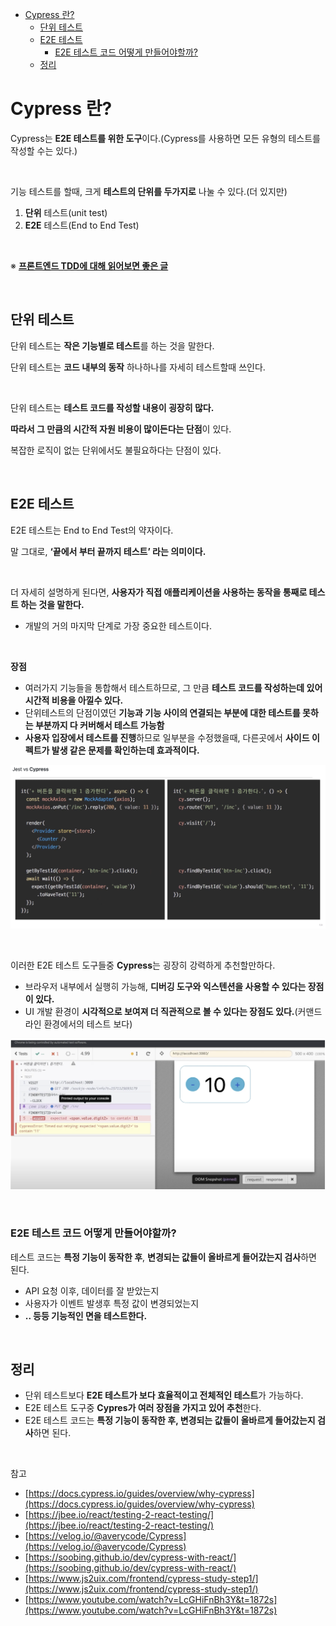 - [Cypress 란?](#cypress-란)
  - [단위 테스트](#단위-테스트)
  - [E2E 테스트](#e2e-테스트)
    - [E2E 테스트 코드 어떻게 만들어야할까?](#e2e-테스트-코드-어떻게-만들어야할까)
  - [정리](#정리)

# Cypress 란?

Cypress는 **E2E 테스트를 위한 도구**이다.(Cypress를 사용하면 모든 유형의 테스트를 작성할 수는 있다.)

<br>

기능 테스트를 할때, 크게 **테스트의 단위를 두가지로** 나눌 수 있다.(더 있지만)

1. **단위** 테스트(unit test)
2. **E2E** 테스트(End to End Test)

<br>

※ **[프론트엔드 TDD에 대해 읽어보면 좋은 글](https://github.com/FE-Lex-Kim/-TIL/blob/master/%EC%9B%B9%20%EC%A7%80%EC%8B%9D/%ED%94%84%EB%A1%A0%ED%8A%B8%EC%97%94%EB%93%9C%20TDD.md)**

<br>

## 단위 테스트

단위 테스트는 **작은 기능별로 테스트**를 하는 것을 말한다.

단위 테스트는 **코드 내부의 동작** 하나하나를 자세히 테스트할때 쓰인다.

<br>

단위 테스트는 **테스트 코드를 작성할 내용이 굉장히 많다.**

**따라서 그 만큼의 시간적 자원 비용이 많이든다는 단점**이 있다.

복잡한 로직이 없는 단위에서도 불필요하다는 단점이 있다.

<br>

## E2E 테스트

E2E 테스트는 End to End Test의 약자이다.

말 그대로, **‘끝에서 부터 끝까지 테스트’ 라는 의미이다.**

<br>

더 자세히 설명하게 된다면, **사용자가 직접 애플리케이션을 사용하는 동작을 통째로 테스트 하는 것을 말한다.**

- 개발의 거의 마지막 단계로 가장 중요한 테스트이다.

<br>

**장점**

- 여러가지 기능들을 통합해서 테스트하므로, 그 만큼 **테스트 코드를 작성하는데 있어 시간적 비용을 아낄수 있다.**
- 단위테스트의 단점이였던 **기능과 기능 사이의 연결되는 부분에 대한 테스트를 못하는 부분까지 다 커버해서 테스트 가능함**
- **사용자 입장에서 테스트를 진행**하므로 일부분을 수정했을때, 다른곳에서 **사이드 이펙트가 발생 같은 문제를 확인하는데 효과적이다.**

![Cypress](../Images/Cypress/Cypress-1.png)

<br>

이러한 E2E 테스트 도구들중 **Cypress**는 굉장히 강력하게 추천할만하다.

- 브라우저 내부에서 실행히 가능해, **디버깅 도구와 익스텐션을 사용할 수 있다는 장점이 있다.**
- UI 개발 환경이 **시각적으로 보여져 더 직관적으로 볼 수 있다는 장점도 있다.**(커맨드 라인 환경에서의 테스트 보다)

![Cypress](../Images/Cypress/Cypress-2.png)

<br>

### E2E 테스트 코드 어떻게 만들어야할까?

테스트 코드는 **특정 기능이 동작한 후**, **변경되는 값들이 올바르게 들어갔는지 검사**하면 된다.

- API 요청 이후, 데이터를 잘 받았는지
- 사용자가 이벤트 발생후 특정 값이 변경되었는지
- **.. 등등 기능적인 면을 테스트한다.**

<br>

## 정리

- 단위 테스트보다 **E2E 테스트가 보다 효율적이고 전체적인 테스트**가 가능하다.
- E2E 테스트 도구중 **Cypres가 여러 장점을 가지고 있어 추천**한다.
- E2E 테스트 코드는 **특정 기능이 동작한 후, 변경되는 값들이 올바르게 들어갔는지 검사**하면 된다.

<br>

참고

- [https://docs.cypress.io/guides/overview/why-cypress](https://docs.cypress.io/guides/overview/why-cypress)
- [https://jbee.io/react/testing-2-react-testing/](https://jbee.io/react/testing-2-react-testing/)
- [https://velog.io/@averycode/Cypress](https://velog.io/@averycode/Cypress)
- [https://soobing.github.io/dev/cypress-with-react/](https://soobing.github.io/dev/cypress-with-react/)
- [https://www.js2uix.com/frontend/cypress-study-step1/](https://www.js2uix.com/frontend/cypress-study-step1/)
- [https://www.youtube.com/watch?v=LcGHiFnBh3Y&t=1872s](https://www.youtube.com/watch?v=LcGHiFnBh3Y&t=1872s)
